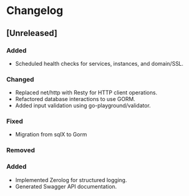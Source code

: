# Changelog

## [Unreleased]

### Added
- Scheduled health checks for services, instances, and domain/SSL.

### Changed
- Replaced net/http with Resty for HTTP client operations.
- Refactored database interactions to use GORM.
- Added input validation using go-playground/validator.

### Fixed
- Migration from sqlX  to Gorm

### Removed




### Added
- Implemented Zerolog for structured logging.
- Generated Swagger API documentation.


